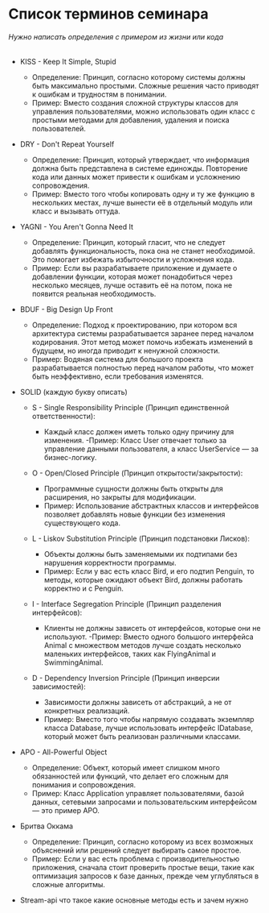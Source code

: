 # Список терминов семинара
###### Нужно написать определения с примером из жизни или кода
- KISS - Keep It Simple, Stupid
  - Определение: Принцип, согласно которому системы должны быть максимально простыми. Сложные решения часто приводят к ошибкам и трудностям в понимании.
  - Пример: Вместо создания сложной структуры классов для управления пользователями, можно использовать один класс с простыми методами для добавления, удаления и поиска пользователей.
- DRY - Don't Repeat Yourself
  - Определение: Принцип, который утверждает, что информация должна быть представлена в системе единожды. Повторение кода или данных может привести к ошибкам и усложнению сопровождения.
  - Пример: Вместо того чтобы копировать одну и ту же функцию в нескольких местах, лучше вынести её в отдельный модуль или класс и вызывать оттуда.
- YAGNI - You Aren't Gonna Need It
  - Определение: Принцип, который гласит, что не следует добавлять функциональность, пока она не станет необходимой. Это помогает избежать избыточности и усложнения кода.
  - Пример: Если вы разрабатываете приложение и думаете о добавлении функции, которая может понадобиться через несколько месяцев, лучше оставить её на потом, пока не появится реальная необходимость.

- BDUF - Big Design Up Front
  - Определение: Подход к проектированию, при котором вся архитектура системы разрабатывается заранее перед началом кодирования. Этот метод может помочь избежать изменений в будущем, но иногда приводит к ненужной сложности.
  - Пример: Водяная система для большого проекта разрабатывается полностью перед началом работы, что может быть неэффективно, если требования изменятся.

- SOLID (каждую букву описать)
  - S - Single Responsibility Principle (Принцип единственной ответственности): 
    - Каждый класс должен иметь только одну причину для изменения.
    -Пример: Класс User отвечает только за управление данными пользователя, а класс UserService — за бизнес-логику.
  - O - Open/Closed Principle (Принцип открытости/закрытости): 
    - Программные сущности должны быть открыты для расширения, но закрыты для модификации.
    - Пример: Использование абстрактных классов и интерфейсов позволяет добавлять новые функции без изменения существующего кода.

  - L - Liskov Substitution Principle (Принцип подстановки Лисков): 
    - Объекты должны быть заменяемыми их подтипами без нарушения корректности программы. 
    - Пример: Если у вас есть класс Bird, и его подтип Penguin, то методы, которые ожидают объект Bird, должны работать корректно и с Penguin.
  - I - Interface Segregation Principle (Принцип разделения интерфейсов): 
    - Клиенты не должны зависеть от интерфейсов, которые они не используют.
    -Пример: Вместо одного большого интерфейса Animal с множеством методов лучше создать несколько маленьких интерфейсов, таких как FlyingAnimal и SwimmingAnimal.

  - D - Dependency Inversion Principle (Принцип инверсии зависимостей): 
    - Зависимости должны зависеть от абстракций, а не от конкретных реализаций.
    - Пример: Вместо того чтобы напрямую создавать экземпляр класса Database, лучше использовать интерфейс IDatabase, который может быть реализован различными классами.

- APO - All-Powerful Object
  - Определение: Объект, который имеет слишком много обязанностей или функций, что делает его сложным для понимания и сопровождения.
  - Пример: Класс Application управляет пользователями, базой данных, сетевыми запросами и пользовательским интерфейсом — это пример APO.
- Бритва Оккама
  - Определение: Принцип, согласно которому из всех возможных объяснений или решений следует выбирать самое простое.
  - Пример: Если у вас есть проблема с производительностью приложения, сначала стоит проверить простые вещи, такие как оптимизация запросов к базе данных, прежде чем углубляться в сложные алгоритмы.
- Stream-api что такое какие основные методы есть и зачем нужно